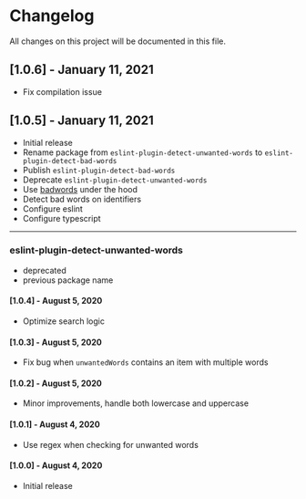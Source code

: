 # Changelog

All changes on this project will be documented in this file.

## [1.0.6] - January 11, 2021

- Fix compilation issue

## [1.0.5] - January 11, 2021

- Initial release
- Rename package from `eslint-plugin-detect-unwanted-words` to `eslint-plugin-detect-bad-words`
- Publish `eslint-plugin-detect-bad-words`
- Deprecate `eslint-plugin-detect-unwanted-words`
- Use [badwords](https://github.com/MauriceButler/badwords) under the hood
- Detect bad words on identifiers
- Configure eslint
- Configure typescript

---

### eslint-plugin-detect-unwanted-words

- deprecated
- previous package name

#### [1.0.4] - August 5, 2020

- Optimize search logic

#### [1.0.3] - August 5, 2020

- Fix bug when `unwantedWords` contains an item with multiple words

#### [1.0.2] - August 5, 2020

- Minor improvements, handle both lowercase and uppercase

#### [1.0.1] - August 4, 2020

- Use regex when checking for unwanted words

#### [1.0.0] - August 4, 2020

- Initial release
